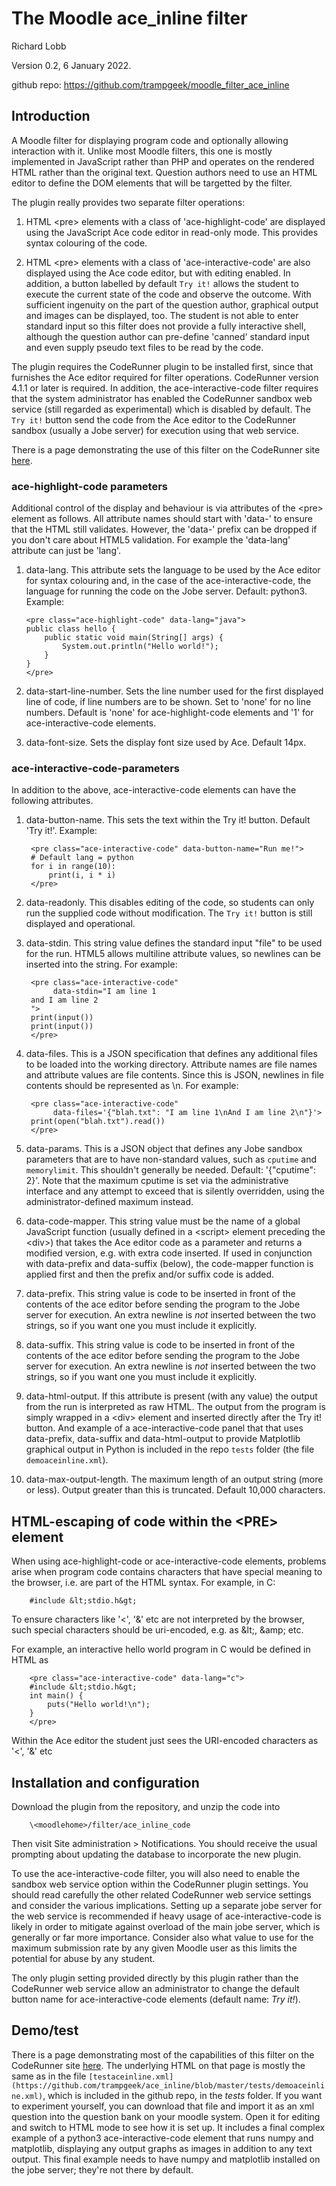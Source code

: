 # The Moodle ace_inline filter

Richard Lobb

Version 0.2, 6 January 2022.

github repo: https://github.com/trampgeek/moodle_filter_ace_inline

## Introduction

A Moodle filter for displaying program code and optionally allowing interaction with it.
Unlike most Moodle filters, this one is mostly implemented in JavaScript rather than
PHP and operates
on the rendered HTML rather than the original text. Question authors need
to use an HTML editor to define the DOM elements that will be targetted by the
filter.

The plugin really provides two separate filter operations:

 1. HTML \<pre> elements with a class of 'ace-highlight-code' are displayed
    using the JavaScript Ace code editor in read-only mode. This provides
    syntax colouring of the code.

 2. HTML \<pre> elements with a class of 'ace-interactive-code' are also
    displayed using the Ace code editor, but with editing enabled. In addition,
    a button labelled by default `Try it!` allows the student to execute the
    current state of the code and observe the outcome. With sufficient
    ingenuity on the part of the question author,
    graphical output and images can be displayed, too. The student
    is not able to enter standard input so this filter does not provide a
    fully interactive shell, although the question author can pre-define
    'canned' standard input and even supply pseudo text files to be read by
    the code.

The plugin requires the CodeRunner plugin to be installed first, since that
furnishes the Ace editor required for filter operations. CodeRunner version 4.1.1
or later is required. In addition, the
ace-interactive-code filter requires that the system administrator has enabled
the CodeRunner sandbox web service (still regarded as experimental) which is
disabled by default. The `Try it!` button send the code from the Ace editor
to the CodeRunner sandbox (usually a Jobe server) for execution using that
web service.

There is a page demonstrating the use of this filter on the CodeRunner site
[here](https://coderunner.org.nz/mod/page/view.php?id=529).

### ace-highlight-code parameters

Additional control of the display and behaviour is via attributes of the
\<pre> element as follows. All attribute names should start with 'data-' to ensure
that the HTML still validates. However, the 'data-' prefix can be dropped if
you don't care about HTML5 validation. For example the 'data-lang' attribute
can just be 'lang'.

 1. data-lang. This attribute sets the language to be used
    by the Ace editor for
    syntax colouring and, in the case of the ace-interactive-code, the language
    for running the code on the Jobe server. Default: python3. Example:

        <pre class="ace-highlight-code" data-lang="java">
        public class hello {
            public static void main(String[] args) {
                System.out.println("Hello world!");
            }
        }
        </pre>

2. data-start-line-number. Sets the line number used for the first displayed line of
   code, if line numbers are to be shown. Set to 'none' for no line numbers.
   Default is 'none' for ace-highlight-code elements and '1' for ace-interactive-code
   elements.

3. data-font-size. Sets the display font size used by Ace. Default 14px.

### ace-interactive-code-parameters

In addition to the above, ace-interactive-code elements can have
the following attributes.

1. data-button-name. This sets the text within the Try it! button.
   Default 'Try it!'.
   Example:

        <pre class="ace-interactive-code" data-button-name="Run me!">
        # Default lang = python
        for i in range(10):
            print(i, i * i)
        </pre>

2. data-readonly. This disables editing of the code, so students can only run
    the supplied code without modification. The `Try it!` button is still displayed
    and operational.

3. data-stdin. This string value defines the standard input "file" to be used for the
   run. HTML5 allows multiline attribute values, so newlines can be inserted into
   the string. For example:

        <pre class="ace-interactive-code"
             data-stdin="I am line 1
        and I am line 2
        ">
        print(input())
        print(input())
        </pre>

4. data-files. This is a JSON specification that defines any additional files
   to be loaded into the working directory. Attribute names are file names and
   attribute values are file contents. Since this is JSON, newlines in file
   contents should be represented as \n. For example:

        <pre class="ace-interactive-code"
             data-files='{"blah.txt": "I am line 1\nAnd I am line 2\n"}'>
        print(open("blah.txt").read())
        </pre>

5. data-params. This is a JSON object that defines any Jobe sandbox parameters that
   are to have non-standard values, such as `cputime` and `memorylimit`. This
   shouldn't generally be needed. Default: '{"cputime": 2}'. Note that the maximum
   cputime is set via the administrative interface and any attempt
   to exceed that is silently overridden, using the administrator-defined
   maximum instead.

6. data-code-mapper. This string value must be the name of a global JavaScript
   function (usually defined in a \<script> element preceding the \<div>)
   that takes the Ace editor code as a parameter and returns a modified version,
   e.g. with extra code inserted. If used in conjunction with data-prefix
   and data-suffix (below), the code-mapper function is applied first and then
   the prefix and/or suffix code is added.

7. data-prefix. This string value is code to be inserted in front of the
   contents of the ace editor before sending the program to the Jobe server
   for execution. An extra newline is *not* inserted between the two strings,
   so if you want one you must include it explicitly.

8. data-suffix. This string value is code to be inserted in front of the
   contents of the ace editor before sending the program to the Jobe server
   for execution. An extra newline is *not* inserted between the two strings,
   so if you want one you must include it explicitly.

9. data-html-output. If this attribute is present (with any value) the output
   from the run is interpreted as raw HTML.
   The output from the program is simply wrapped in a \<div> element and inserted
   directly after the Try it! button. And example of a ace-interactive-code
   panel that that uses data-prefix, data-suffix and data-html-output to provide
   Matplotlib graphical output in Python is included in the repo `tests` folder
   (the file `demoaceinline.xml`).

10. data-max-output-length. The maximum length of an output string (more or less).
   Output greater than this is truncated. Default 10,000 characters.

## HTML-escaping of code within the \<PRE> element

When using ace-highlight-code or ace-interactive-code elements,
problems arise when program code contains characters that have special meaning
to the browser, i.e. are part of the HTML syntax. For example, in C:

        #include &lt;stdio.h&gt;

To ensure characters like '\<', '\&' etc are not interpreted by the browser, such
special characters should be uri-encoded, e.g. as \&lt;, \&amp; etc.

For example, an interactive hello world program in C would be defined in HTML as

        <pre class="ace-interactive-code" data-lang="c">
        #include &lt;stdio.h&gt;
        int main() {
            puts("Hello world!\n");
        }
        </pre>

Within the Ace editor the student just sees the URI-encoded characters as
'\<', '\&' etc


## Installation and configuration

Download the plugin from the repository, and unzip the code into

        \<moodlehome>/filter/ace_inline_code

Then visit Site administration > Notifications. You should receive the usual
prompting about updating the database to incorporate the new plugin.

To use the ace-interactive-code filter, you will also need to enable the
sandbox web service option within the CodeRunner plugin settings. You should
read carefully the other related CodeRunner web service settings and consider
the various implications. Setting up a separate jobe server for the web service
is recommended if heavy usage of ace-interactive-code is likely in order to
mitigate against overload of the main jobe server, which is generally or far
more importance. Consider also what value to use for the maximum submission
rate by any given Moodle user as this limits the potential for abuse by any
student.

The only plugin setting provided directly by this plugin rather than the
CodeRunner web service allow an administrator to change the default button name
for ace-interactive-code elements (default name: *Try it!*).

## Demo/test

There is a page demonstrating most of the capabilities of this filter
on the CodeRunner site
[here](https://coderunner.org.nz/mod/page/view.php?id=529). The underlying HTML
on that page is mostly the same as in the file
`[testaceinline.xml](https://github.com/trampgeek/ace_inline/blob/master/tests/demoaceinline.xml)`,
which is included in
the github repo, in the *tests* folder. If you want to experiment yourself, you can
download that file and import it as an xml question into the question bank on
your moodle system. Open it for editing and switch to HTML mode to see how it
is set up. It
includes a final complex example of a python3 ace-interactive-code element
that runs numpy and matplotlib, displaying any output graphs as images in
addition to any text output. This final example needs to have numpy and
matplotlib installed on the jobe server; they're not there by default.